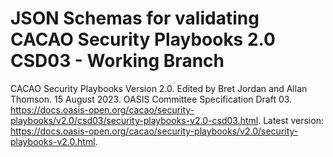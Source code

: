 # JSON Schemas for validating CACAO Security Playbooks 2.0 CSD03 - Working Branch

CACAO Security Playbooks Version 2.0. Edited by Bret Jordan and Allan Thomson. 15 August 2023. OASIS Committee Specification Draft 03. https://docs.oasis-open.org/cacao/security-playbooks/v2.0/csd03/security-playbooks-v2.0-csd03.html. Latest version: https://docs.oasis-open.org/cacao/security-playbooks/v2.0/security-playbooks-v2.0.html.
